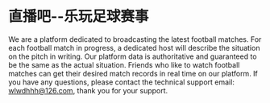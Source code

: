 # 直播吧--乐玩足球赛事

We are a platform dedicated to broadcasting the latest football matches. For each football match in progress, a dedicated host will describe the situation on the pitch in writing. Our platform data is authoritative and guaranteed to be the same as the actual situation. Friends who like to watch football matches can get their desired match records in real time on our platform.
If you have any questions, please contact the technical support email: wlwdhhh@126.com, thank you for your support.
